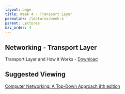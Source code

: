 ```yaml
---
layout: page
title: Week 4 - Transport Layer 
permalink: /lectures/week-4
parent: Lectures
nav_order: 4
---
```


## Networking - Transport Layer

Transport Layer and How it Works - [Download](https://karthikv1392.github.io/cs3301_osn/slides/OSN_L07.pdf)


## Suggested Viewing

[Computer Networking: A Top-Down Approach 8th edition](https://gaia.cs.umass.edu/kurose_ross/videos/1/)